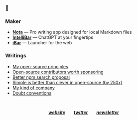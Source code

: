 ### 👋

### Maker

- [**Nota**](https://nota.md/) — Pro writing app designed for local Markdown files
- [**IntelliBar**](https://intellibar.app/) — ChatGPT at your fingertips
- [**iBar**](https://ibar.app/) — Launcher for the web

### Writings

- [My open-source principles](https://astoilkov.com/my-open-source-principles)
- [Open-source contributors worth sponsoring](https://astoilkov.com/open-source-contributors-worth-sponsoring)
- [Better npm search proposal](https://astoilkov.com/better-npm-search-proposal)
- [Simple is better than clever in open-source (by 250x)](https://astoilkov.com/simple-is-better-than-clever-in-open-source-by-250x)
- [My kind of company](https://astoilkov.com/my-kind-of-company)
- [Doubt conventions](https://astoilkov.com/doubt-conventions)

<p>&nbsp;</p>

<p align="center">
  <a href="https://astoilkov.com/"><b><i>website</i></b></a>
  &nbsp;
  &nbsp;
  &nbsp;
  <a href="https://twitter.com/antoniostoilkov"><b><i>twitter</i></b></a>
  &nbsp;
  &nbsp;
  &nbsp;
  <a href="https://astoilkov.com/newsletter"><b><i>newsletter</i></b></a>
</p>
